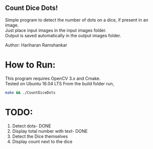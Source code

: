## Count Dice Dots!
Simple program to detect the number of dots on a dice, if present in an image.\
Just place input images in the input images folder. \
Output is saved automatically in the output images folder. 

Author: Hariharan Ramshankar
# How to Run:
This program requires OpenCV 3.x and Cmake. \
Tested on Ubuntu 16.04 LTS
From the build folder run,
```bash
make && ./CountDiceDots
```

# TODO:
1) Detect dots- DONE
2) Display total number with text- DONE
3) Detect the Dice themselves
4) Display count next to the dice